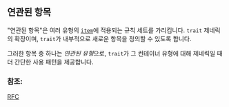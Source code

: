 ## 연관된 항목

"연관된 항목"은 여러 유형의 [`item`][items]에 적용되는 규칙 세트를 가리킵니다. `trait` 제네릭의 확장이며, `trait`가 내부적으로 새로운 항목을 정의할 수 있도록 합니다.

그러한 항목 중 하나는 *연관된 유형*으로, `trait`가 그 컨테이너 유형에 대해 제네릭일 때 더 간단한 사용 패턴을 제공합니다.

### 참조:

[RFC][RFC]

[items]: https://doc.rust-lang.org/reference/items.html
[RFC]: https://github.com/rust-lang/rfcs/blob/master/text/0195-associated-items.md
